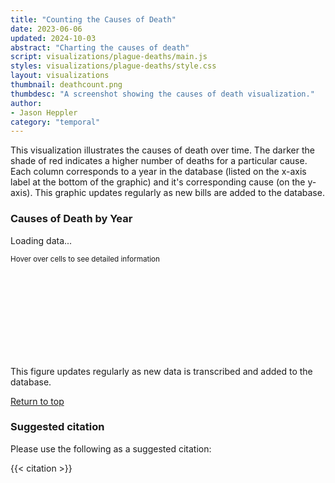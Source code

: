 ```yaml
---
title: "Counting the Causes of Death"
date: 2023-06-06
updated: 2024-10-03
abstract: "Charting the causes of death"
script: visualizations/plague-deaths/main.js
styles: visualizations/plague-deaths/style.css
layout: visualizations
thumbnail: deathcount.png
thumbdesc: "A screenshot showing the causes of death visualization."
author:
- Jason Heppler
category: "temporal"
---
```


This visualization illustrates the causes of death over time. The darker the shade of red indicates a higher number of deaths for a particular cause. Each column corresponds to a year in the database (listed on the x-axis label at the bottom of the graphic) and it's corresponding cause (on the y-axis). This graphic updates regularly as new bills are added to the database.

<div id="row">
    <h3>Causes of Death by Year</h3>
    <div class="loading_chart">Loading data...</div>
    <p class="text-gray-600 mb-2 italic"><small>Hover over cells to see detailed information</small></p>
    <svg id="chart"></svg>
    <figcaption>This figure updates regularly as new data is transcribed and added to the database.</figcaption>
    <p><a href="#top">Return to top</a></p>
</div>

### Suggested citation

Please use the following as a suggested citation:

{{< citation >}}
